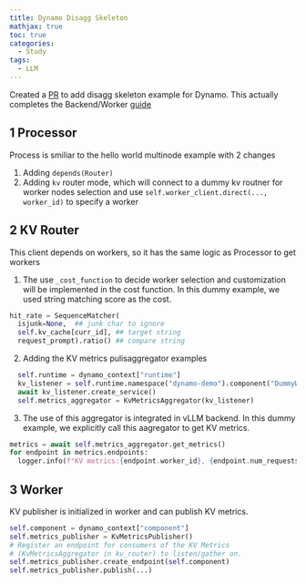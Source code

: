 ```yaml
---
title: Dynamo Disagg Skeleton
mathjax: true
toc: true
categories:
  - Study
tags:
  - LLM
---
```


Created a [PR](https://github.com/ai-dynamo/dynamo/pull/683) to add disagg skeleton example for Dynamo. This actually completes the Backend/Worker [guide](https://github.com/ai-dynamo/dynamo/pull/608)

## 1 Processor  
Process is smiliar to the hello world multinode example with 2 changes
1. Adding `depends(Router)` 
2. Adding `kv` router mode, which will connect to a dummy kv routner for worker nodes selection and use `self.worker_client.direct(..., worker_id)` to specify a worker 

## 2 KV Router
This client depends on workers, so it has the same logic as Processor to get workers
1. The use `_cost_function` to decide worker selection and customization will be implemented in the cost function. In this dummy example, we used string matching score as the cost.  
```python
hit_rate = SequenceMatcher(
  isjunk=None,  ## junk char to ignore
  self.kv_cache[curr_id], ## target string
  request_prompt).ratio() ## compare string
```
2. Adding the KV metrics pulisaggregator examples  
```python
  self.runtime = dynamo_context["runtime"]
  kv_listener = self.runtime.namespace("dynamo-demo").component("DummyWorker")
  await kv_listener.create_service()
  self.metrics_aggregator = KvMetricsAggregator(kv_listener)
```
3. The use of this aggregator is integrated in vLLM backend. In this dummy example, we explicitly call this aagregator to get KV metrics.  
```python
metrics = await self.metrics_aggregator.get_metrics()
for endpoint in metrics.endpoints:
  logger.info(f"KV metrics:{endpoint.worker_id}, {endpoint.num_requests_waiting}")
```

## 3 Worker
KV publisher is initialized in worker and can publish KV metrics.
```python
self.component = dynamo_context["component"]
self.metrics_publisher = KvMetricsPublisher()  
# Register an endpoint for consumers of the KV Metrics
# (KvMetricsAggregator in kv_router) to listen/gather on.
self.metrics_publisher.create_endpoint(self.component)
self.metrics_publisher.publish(...)
```

